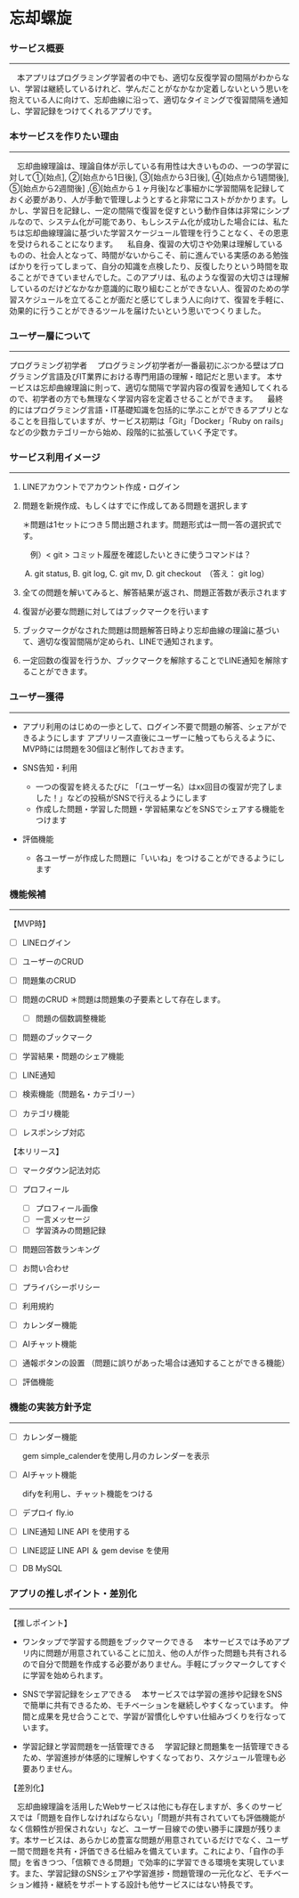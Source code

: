 # 忘却螺旋

### サービス概要

------

　本アプリはプログラミング学習者の中でも、適切な反復学習の間隔がわからない、学習は継続しているけれど、学んだことがなかなか定着しないという思いを抱えている人に向けて、忘却曲線に沿って、適切なタイミングで復習間隔を通知し、学習記録をつけてくれるアプリです。

### 本サービスを作りたい理由

------

　忘却曲線理論は、理論自体が示している有用性は大きいものの、一つの学習に対して①[始点], ②[始点から1日後], ③[始点から3日後], ④[始点から1週間後], ⑤[始点から2週間後] ,⑥[始点から１ヶ月後]など事細かに学習間隔を記録しておく必要があり、人が手動で管理しようとすると非常にコストがかかります。しかし、学習日を記録し、一定の間隔で復習を促すという動作自体は非常にシンプルなので、システム化が可能であり、もしシステム化が成功した場合には、私たちは忘却曲線理論に基づいた学習スケージュール管理を行うことなく、その恩恵を受けられることになります。
　私自身、復習の大切さや効果は理解しているものの、社会人となって、時間がないからこそ、前に進んでいる実感のある勉強ばかりを行ってしまって、自分の知識を点検したり、反復したりという時間を取ることができていませんでした。このアプリは、私のような復習の大切さは理解しているのだけどなかなか意識的に取り組むことができない人、復習のための学習スケジュールを立てることが面だと感じてしまう人に向けて、復習を手軽に、効果的に行うことができるツールを届けたいという思いでつくりました。

### ユーザー層について

------

プログラミング初学者
　プログラミング初学者が一番最初にぶつかる壁はプログラミング言語及びIT業界における専門用語の理解・暗記だと思います。
本サービスは忘却曲線理論に則って、適切な間隔で学習内容の復習を通知してくれるので、初学者の方でも無理なく学習内容を定着させることができます。
　最終的にはプログラミング言語・IT基礎知識を包括的に学ぶことができるアプリとなることを目指していますが、サービス初期は「Git」「Docker」「Ruby on rails」などの少数カテゴリーから始め、段階的に拡張していく予定です。

### サービス利用イメージ

------

1. LINEアカウントでアカウント作成・ログイン

2. 問題を新規作成、もしくはすでに作成してある問題を選択します

   ＊問題は1セットにつき５問出題されます。問題形式は一問一答の選択式です。

   　例）< git > コミット履歴を確認したいときに使うコマンドは？

   ​	A. git status,  B. git log,  C. git mv,  D. git checkout　（答え： git log）

3. 全ての問題を解いてみると、解答結果が返され、問題正答数が表示されます

4. 復習が必要な問題に対してはブックマークを行います

5. ブックマークがなされた問題は問題解答日時より忘却曲線の理論に基づいて、適切な復習間隔が定められ、LINEで通知されます。

6. 一定回数の復習を行うか、ブックマークを解除することでLINE通知を解除することができます。

### ユーザー獲得

------

- アプリ利用のはじめの一歩として、ログイン不要で問題の解答、シェアができるようにします
  アプリリース直後にユーザーに触ってもらえるように、MVP時には問題を30個ほど制作しておきます。

- SNS告知・利用
  - 一つの復習を終えるたびに 「(ユーザー名）はxx回目の復習が完了しました！」などの投稿がSNSで行えるようにします
  - 作成した問題・学習した問題・学習結果などをSNSでシェアする機能をつけます
- 評価機能
  - 各ユーザーが作成した問題に「いいね」をつけることができるようにします


### 機能候補

------

【MVP時】

- [ ] LINEログイン
- [ ] ユーザーのCRUD
- [ ] 問題集のCRUD
- [ ] 問題のCRUD
  ＊問題は問題集の子要素として存在します。
  - [ ] 問題の個数調整機能
- [ ] 問題のブックマーク
- [ ] 学習結果・問題のシェア機能
- [ ] LINE通知
- [ ] 検索機能（問題名・カテゴリー）
- [ ] カテゴリ機能
- [ ] レスポンシブ対応


【本リリース】

- [ ] マークダウン記法対応

- [ ] プロフィール
  - [ ] プロフィール画像
  - [ ] 一言メッセージ
  - [ ] 学習済みの問題記録
- [ ] 問題回答数ランキング
- [ ] お問い合わせ
- [ ] プライバシーポリシー
- [ ] 利用規約
- [ ] カレンダー機能
- [ ] AIチャット機能
- [ ] 通報ボタンの設置
  （問題に誤りがあった場合は通知することができる機能）
- [ ] 評価機能



### 機能の実装方針予定

------

- [ ] カレンダー機能

  gem simple_calenderを使用し月のカレンダーを表示

- [ ] AIチャット機能

  difyを利用し、チャット機能をつける

- [ ] デプロイ
  fly.io

- [ ] LINE通知
  LINE API を使用する

- [ ] LINE認証
  LINE API ＆ gem devise を使用

- [ ] DB
  MySQL




### アプリの推しポイント・差別化

------

【推しポイント】

- ワンタップで学習する問題をブックマークできる
  　本サービスでは予めアプリ内に問題が用意されていることに加え、他の人が作った問題も共有されるので自分で問題を作成する必要がありません。手軽にブックマークしてすぐに学習を始められます。

- SNSで学習記録をシェアできる
  　本サービスでは学習の進捗や記録をSNSで簡単に共有できるため、モチベーションを継続しやすくなっています。
  仲間と成果を見せ合うことで、学習が習慣化しやすい仕組みづくりを行なっています。
- 学習記録と学習問題を一括管理できる
  　学習記録と問題集を一括管理できるため、学習進捗が体感的に理解しやすくなっており、スケジュール管理も必要ありません。

【差別化】

　忘却曲線理論を活用したWebサービスは他にも存在しますが、多くのサービスでは「問題を自作しなければならない」「問題が共有されていても評価機能がなく信頼性が担保されない」など、ユーザー目線での使い勝手に課題が残ります。本サービスは、あらかじめ豊富な問題が用意されているだけでなく、ユーザー間で問題を共有・評価できる仕組みを備えています。これにより、「自作の手間」を省きつつ、「信頼できる問題」で効率的に学習できる環境を実現しています。また、学習記録のSNSシェアや学習進捗・問題管理の一元化など、モチベーション維持・継続をサポートする設計も他サービスにはない特長です。